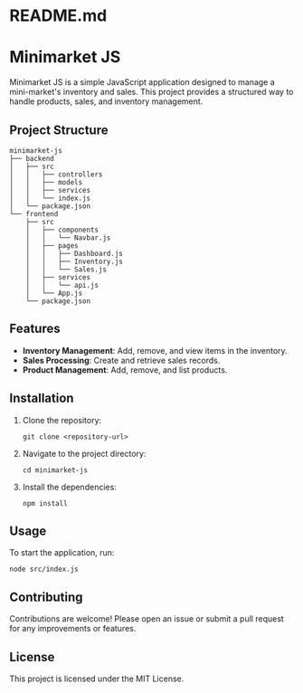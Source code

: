 # README.md

# Minimarket JS

Minimarket JS is a simple JavaScript application designed to manage a mini-market's inventory and sales. This project provides a structured way to handle products, sales, and inventory management.

## Project Structure

```
minimarket-js
├── backend
│   ├── src
│   │   ├── controllers
│   │   ├── models
│   │   ├── services
│   │   └── index.js
│   └── package.json
└── frontend
    ├── src
    │   ├── components
    │   │   └── Navbar.js
    │   ├── pages
    │   │   ├── Dashboard.js
    │   │   ├── Inventory.js
    │   │   └── Sales.js
    │   ├── services
    │   │   └── api.js
    │   └── App.js
    └── package.json
```

## Features

- **Inventory Management**: Add, remove, and view items in the inventory.
- **Sales Processing**: Create and retrieve sales records.
- **Product Management**: Add, remove, and list products.

## Installation

1. Clone the repository:
   ```
   git clone <repository-url>
   ```
2. Navigate to the project directory:
   ```
   cd minimarket-js
   ```
3. Install the dependencies:
   ```
   npm install
   ```

## Usage

To start the application, run:
```
node src/index.js
```

## Contributing

Contributions are welcome! Please open an issue or submit a pull request for any improvements or features.

## License

This project is licensed under the MIT License.